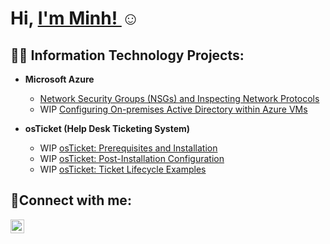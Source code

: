 <h1>Hi, <a href="https://www.linkedin.com/in/minh-tran-97129131b/">I'm Minh! </a>☺</h1>

<h2>👨‍💻 Information Technology Projects:</h2>

- <b>Microsoft Azure</b>
  - [Network Security Groups (NSGs) and Inspecting Network Protocols](https://github.com/Mintysalts/Network-Security-Groups-NSGs-and-Inspecting-Traffic-Between-Azure-Virtual-Machines)
  - WIP [Configuring On-premises Active Directory within Azure VMs](https://github.com/Mintysalts/Configuring-On-premises-Active-Directory-within-Azure-VMs)

 
- <b>osTicket (Help Desk Ticketing System)</b>
  - WIP [osTicket: Prerequisites and Installation](https://github.com/Mintysalts/osTicket-prereqs)
  - WIP [osTicket: Post-Installation Configuration]()
  - WIP [osTicket: Ticket Lifecycle Examples]()


<h2>🤳Connect with me:</h2>

[<img align="left" alt="Josh | LinkedIn" width="22px" src="https://cdn.jsdelivr.net/npm/simple-icons@v3/icons/linkedin.svg" />][linkedin]

[linkedin]: https://www.linkedin.com/in/minh-tran-97129131b/
